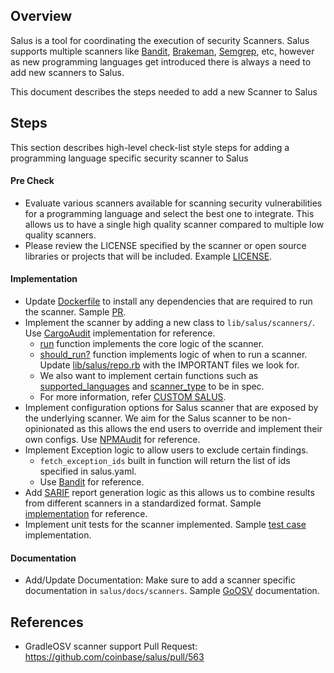 
## Overview
Salus is a tool for coordinating the execution of security Scanners. Salus supports multiple scanners like [Bandit](https://github.com/coinbase/salus/blob/master/docs/scanners/bandit.md), [Brakeman](https://github.com/coinbase/salus/blob/master/docs/scanners/brakeman.md), [Semgrep](https://github.com/coinbase/salus/blob/master/docs/scanners/semgrep.md), etc, however as new programming languages get introduced there is always a need to add new scanners to Salus.

This document describes the steps needed to add a new Scanner to Salus

## Steps
This section describes high-level check-list style steps for adding a programming language specific security scanner to Salus

#### Pre Check
- Evaluate various scanners available for scanning security vulnerabilities for a programming language and select the best one to integrate. This allows us to have a single high quality scanner compared to multiple low quality scanners.
- Please review the LICENSE specified by the scanner or open source libraries or projects that will be included. Example [LICENSE](https://github.com/PyCQA/bandit/blob/main/LICENSE).


#### Implementation
- Update [Dockerfile](https://github.com/coinbase/salus/blob/master/Dockerfile) to install any dependencies that are required to run the scanner. Sample [PR](https://github.com/coinbase/salus/pull/563).
- Implement the scanner by adding a new class to ``lib/salus/scanners/``. Use [CargoAudit](https://github.com/coinbase/salus/blob/master/lib/salus/scanners/cargo_audit.rb) implementation for reference. 
  - [run](https://github.com/coinbase/salus/blob/d26ff27a442fad594b016837435d4bdcfab42a61/lib/salus/scanners/cargo_audit.rb#L22) function implements the core logic of the scanner.
  - [should_run?](https://github.com/coinbase/salus/blob/d26ff27a442fad594b016837435d4bdcfab42a61/lib/salus/scanners/cargo_audit.rb#L14) function implements logic of when to run a scanner. Update [lib/salus/repo.rb](https://github.com/coinbase/salus/blob/d26ff27a442fad594b016837435d4bdcfab42a61/lib/salus/repo.rb#L7) with the IMPORTANT files we look for.
  - We also want to implement certain functions such as [supported_languages](https://github.com/coinbase/salus/blob/d26ff27a442fad594b016837435d4bdcfab42a61/lib/salus/scanners/cargo_audit.rb#L70) and [scanner_type](https://github.com/coinbase/salus/blob/d26ff27a442fad594b016837435d4bdcfab42a61/lib/salus/scanners/cargo_audit.rb#L18) to be in spec.
  - For more information, refer [CUSTOM SALUS](https://github.com/coinbase/salus/blob/master/docs/custom_salus.md).
- Implement configuration options for Salus scanner that are exposed by the underlying scanner. We aim for the Salus scanner to be non-opinionated as this allows the end users to override and implement their own configs. Use [NPMAudit](https://github.com/coinbase/salus/blob/d26ff27a442fad594b016837435d4bdcfab42a61/lib/salus/scanners/npm_audit.rb#L32) for reference. 
- Implement Exception logic to allow users to exclude certain findings. 
  - ``fetch_exception_ids`` built in function will return the list of ids specified in salus.yaml.
  - Use [Bandit](https://github.com/coinbase/salus/blob/d26ff27a442fad594b016837435d4bdcfab42a61/lib/salus/scanners/cargo_audit.rb#L111) for reference.
- Add [SARIF](https://docs.oasis-open.org/sarif/sarif/v2.1.0/cs01/sarif-v2.1.0-cs01.pdf) report generation logic as this allows us to combine results from different scanners in a standardized format. Sample [implementation](https://github.com/coinbase/salus/blob/master/lib/sarif/osv/base_sarif.rb) for reference. 
- Implement unit tests for the scanner implemented. Sample [test case](https://github.com/coinbase/salus/blob/master/spec/lib/salus/scanners/bandit_spec.rb) implementation.

#### Documentation
- Add/Update Documentation: Make sure to add a scanner specific documentation in ``salus/docs/scanners``. Sample [GoOSV](https://github.com/coinbase/salus/blob/master/docs/scanners/go_osv.md) documentation. 

## References
- GradleOSV scanner support Pull Request: https://github.com/coinbase/salus/pull/563